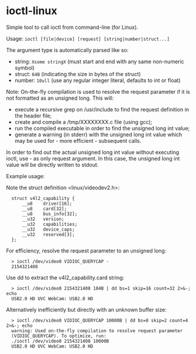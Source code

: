 # ioctl-linux
Simple tool to call ioctl from command-line (for Linux).

Usage: `ioctl [file|device] [request] [string|number|struct...]`

The argument type is automatically parsed like so:
  - string: `Xsome stringX` (must start and end with any same non-numeric symbol)
  - struct: `64B` (indicating the size in bytes of the struct)
  - number: `10ull` (use any regular integer literal, defaults to int or float)

Note: On-the-fly compilation is used to resolve the request parameter if it is
not formatted as an unsigned long. This will:
 - execute a recursive grep on /usr/include to find the request definition in the header file;
 - create and compile a /tmp/XXXXXXXX.c file (using gcc);
 - run the compiled executable in order to find the unsigned long int value;
 - generate a warning (in stderr) with the unsigned long int value which may be
   used for - more efficient - subsequent calls.

In order to find out the actual unsigned long int value without
executing ioctl, use - as only request argument. In this case,
the unsigned long int value will be directly written to stdout.

Example usage:

Note the struct definition <linux/videodev2.h>:
```
  struct v4l2_capability {
      __u8    driver[16];
      __u8    card[32];
      __u8    bus_info[32];
      __u32   version;
      __u32   capabilities;
      __u32   device_caps;
      __u32   reserved[3];
  };
```

For efficiency, resolve the request parameter to an unsigned long:
```
  > ioctl /dev/video0 VIDIOC_QUERYCAP -
  2154321408
```

Use dd to extract the v4l2_capability.card string:
```
  > ioctl /dev/video0 2154321408 104B | dd bs=1 skip=16 count=32 2>&-; echo
  USB2.0 HD UVC WebCam: USB2.0 HD
```

Alternatively inefficiently but directly with an unknown buffer size:
```
  > ioctl /dev/video0 VIDIOC_QUERYCAP 10000B | dd bs=8 skip=2 count=4 2>&-; echo
  warning: Used on-the-fly compilation to resolve request parameter
  (VIDIOC_QUERYCAP). To optimize, run:
  ./ioctl /dev/video0 2154321408 10000B
  USB2.0 HD UVC WebCam: USB2.0 HD
```
